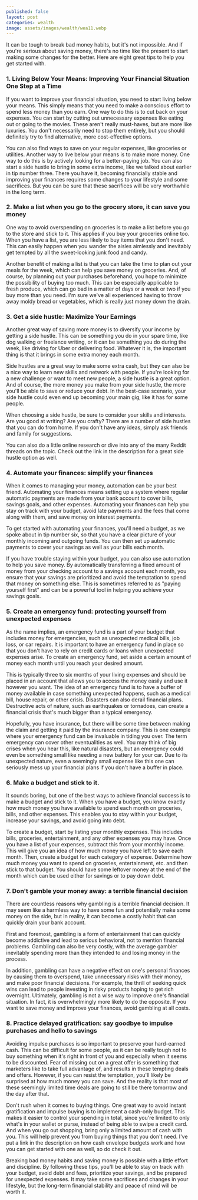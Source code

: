 ```yaml
---
published: false
layout: post
categories: wealth
image: assets/images/wealth/wea11.webp
---
```


It can be tough to break bad money habits, but it's not impossible. And if you're serious about saving money, there's no time like the present to start making some changes for the better. Here are eight great tips to help you get started with.

### 1.	Living Below Your Means: Improving Your Financial Situation One Step at a Time  
If you want to improve your financial situation, you need to start living below your means. This simply means that you need to make a conscious effort to spend less money than you earn. One way to do this is to cut back on your expenses. You can start by cutting out unnecessary expenses like eating out or going to the movies. These aren't really must-haves, but are more like luxuries. You don't necessarily need to stop them entirely, but you should definitely try to find alternative, more cost-effective options.  

You can also find ways to save on your regular expenses, like groceries or utilities. Another way to live below your means is to make more money. One way to do this is by actively looking for a better-paying job. You can also start a side hustle to bring in some extra income, like we talked about earlier in tip number three. There you have it, becoming financially stable and improving your finances requires some changes to your lifestyle and some sacrifices. But you can be sure that these sacrifices will be very worthwhile in the long term.

### 2. Make a list when you go to the grocery store, it can save you money  
One way to avoid overspending on groceries is to make a list before you go to the store and stick to it. This applies if you buy your groceries online too. When you have a list, you are less likely to buy items that you don't need. This can easily happen when you wander the aisles aimlessly and inevitably get tempted by all the sweet-looking junk food and candy.  

Another benefit of making a list is that you can take the time to plan out your meals for the week, which can help you save money on groceries. And, of course, by planning out your purchases beforehand, you hope to minimize the possibility of buying too much. This can be especially applicable to fresh produce, which can go bad in a matter of days or a week or two if you buy more than you need. I'm sure we've all experienced having to throw away moldy bread or vegetables, which is really just money down the drain.

### 3. Get a side hustle: Maximize Your Earnings
Another great way of saving more money is to diversify your income by getting a side hustle. This can be something you do in your spare time, like dog walking or freelance writing, or it can be something you do during the week, like driving for Uber or delivering food. Whatever it is, the important thing is that it brings in some extra money each month.  

Side hustles are a great way to make some extra cash, but they can also be a nice way to learn new skills and network with people. If you're looking for a new challenge or want to meet new people, a side hustle is a great option. And of course, the more money you make from your side hustle, the more you'll be able to save or reduce your debt. In the best-case scenario, your side hustle could even end up becoming your main gig, like it has for some people.  

When choosing a side hustle, be sure to consider your skills and interests. Are you good at writing? Are you crafty? There are a number of side hustles that you can do from home. If you don't have any ideas, simply ask friends and family for suggestions.  

You can also do a little online research or dive into any of the many Reddit threads on the topic. Check out the link in the description for a great side hustle option as well.  

### 4. Automate your finances: simplify your finances
When it comes to managing your money, automation can be your best friend. Automating your finances means setting up a system where regular automatic payments are made from your bank account to cover bills, savings goals, and other expenses. Automating your finances can help you stay on track with your budget, avoid late payments and the fees that come along with them, and save money on interest payments.  

To get started with automating your finances, you'll need a budget, as we spoke about in tip number six, so that you have a clear picture of your monthly incoming and outgoing funds. You can then set up automatic payments to cover your savings as well as your bills each month.  

If you have trouble staying within your budget, you can also use automation to help you save money. By automatically transferring a fixed amount of money from your checking account to a savings account each month, you ensure that your savings are prioritized and avoid the temptation to spend that money on something else. This is sometimes referred to as "paying yourself first" and can be a powerful tool in helping you achieve your savings goals.  

### 5. Create an emergency fund: protecting yourself from unexpected expenses
As the name implies, an emergency fund is a part of your budget that includes money for emergencies, such as unexpected medical bills, job loss, or car repairs. It is important to have an emergency fund in place so that you don't have to rely on credit cards or loans when unexpected expenses arise. To create an emergency fund, set aside a certain amount of money each month until you reach your desired amount.  

This is typically three to six months of your living expenses and should be placed in an account that allows you to access the money easily and use it however you want. The idea of an emergency fund is to have a buffer of money available in case something unexpected happens, such as a medical bill, house repair, or other crisis. Disasters can also derail financial plans. Destructive acts of nature, such as earthquakes or tornadoes, can create a financial crisis that's much bigger than a typical emergency.  

Hopefully, you have insurance, but there will be some time between making the claim and getting it paid by the insurance company. This is one example where your emergency fund can be invaluable in tiding you over. The term emergency can cover other eventualities as well. You may think of big crises when you hear this, like natural disasters, but an emergency could even be something small like needing a new battery for your car. Due to its unexpected nature, even a seemingly small expense like this one can seriously mess up your financial plans if you don't have a buffer in place.  

### 6. Make a budget and stick to it. 
It sounds boring, but one of the best ways to achieve financial success is to make a budget and stick to it. When you have a budget, you know exactly how much money you have available to spend each month on groceries, bills, and other expenses. This enables you to stay within your budget, increase your savings, and avoid going into debt.  

To create a budget, start by listing your monthly expenses. This includes bills, groceries, entertainment, and any other expenses you may have. Once you have a list of your expenses, subtract this from your monthly income. This will give you an idea of how much money you have left to save each month. Then, create a budget for each category of expense. Determine how much money you want to spend on groceries, entertainment, etc. and then stick to that budget. You should have some leftover money at the end of the month which can be used either for savings or to pay down debt.  


### 7. Don't gamble your money away: a terrible financial decision
There are countless reasons why gambling is a terrible financial decision. It may seem like a harmless way to have some fun and potentially make some money on the side, but in reality, it can become a costly habit that can quickly drain your bank account.  

First and foremost, gambling is a form of entertainment that can quickly become addictive and lead to serious behavioral, not to mention financial problems. Gambling can also be very costly, with the average gambler inevitably spending more than they intended to and losing money in the process.  

In addition, gambling can have a negative effect on one's personal finances by causing them to overspend, take unnecessary risks with their money, and make poor financial decisions. For example, the thrill of seeking quick wins can lead to people investing in risky products hoping to get rich overnight. Ultimately, gambling is not a wise way to improve one's financial situation. In fact, it is overwhelmingly more likely to do the opposite. If you want to save money and improve your finances, avoid gambling at all costs.  

### 8. Practice delayed gratification: say goodbye to impulse purchases and hello to savings
Avoiding impulse purchases is so important to preserve your hard-earned cash. This can be difficult for some people, as it can be really tough not to buy something when it's right in front of you and especially when it seems to be discounted. Fear of missing out on a great offer is something that marketers like to take full advantage of, and results in these tempting deals and offers. However, if you can resist the temptation, you'll likely be surprised at how much money you can save. And the reality is that most of these seemingly limited time deals are going to still be there tomorrow and the day after that.  

Don't rush when it comes to buying things. One great way to avoid instant gratification and impulse buying is to implement a cash-only budget. This makes it easier to control your spending in total, since you're limited to only what's in your wallet or purse, instead of being able to swipe a credit card. And when you go out shopping, bring only a limited amount of cash with you. This will help prevent you from buying things that you don't need. I've put a link in the description on how cash envelope budgets work and how you can get started with one as well, so do check it out.  

Breaking bad money habits and saving money is possible with a little effort and discipline. By following these tips, you'll be able to stay on track with your budget, avoid debt and fees, prioritize your savings, and be prepared for unexpected expenses. It may take some sacrifices and changes in your lifestyle, but the long-term financial stability and peace of mind will be worth it.



